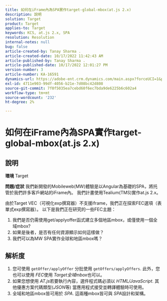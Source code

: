 ```yaml
---
title: 如何在iFrame內為SPA實作target-global-mbox(at.js 2.x)
description: 說明
solution: Target
product: Target
applies-to: Target
keywords: KCS, at.js 2.x, SPA
resolution: Resolution
internal-notes: null
bug: false
article-created-by: Tanay Sharma .
article-created-date: 10/17/2022 11:42:43 AM
article-published-by: Tanay Sharma .
article-published-date: 10/17/2022 12:01:27 PM
version-number: 3
article-number: KA-16591
dynamics-url: https://adobe-ent.crm.dynamics.com/main.aspx?forceUCI=1&pagetype=entityrecord&etn=knowledgearticle&id=83f645c9-104e-ed11-bba2-0022480868ff
exl-id: 4711e903-99df-4056-b21e-7d08bc42d808
source-git-commit: 7f0f5035ea7cebd60f6ec7bda9de6225b6c602a4
workflow-type: tm+mt
source-wordcount: '232'
ht-degree: 2%

---
```


# 如何在iFrame內為SPA實作target-global-mbox(at.js 2.x)

## 說明

<b>環境</b>
Target


<b>問題/症狀</b>
我們新開發的Mobileweb(MW)體驗是以Angular為基礎的SPA，將托管於我們許多客戶網站的iFrame內。 我們計畫使用Tealium(TMS)實作at.js 2.x。

由於Target VEC（可視化exp撰寫器）不支援iframe，我們正在探索FEC選項（表單式exp撰寫器）。 以下是我們正在研究的一些FEC主題：



1. 我們是否仍需使用get/applyoffer函式建立多個地區mbox，或僅使用一個全域mbox?
2. 如果是後者，是否有任何資源顯示如何這樣做？
3. 我們可以為MW SPA實作全球和地區mbox嗎？



## 解析度


1. 您可使用 `getOffer/applyOffer` 分批使用 `getOffers/applyOffers`. 此外，您也可以使用 *FEC*&#x200B;使用 *Target全域mbox*&#x200B;也可以。
2. 如果您想使用 *AT.js*&#x200B;若要執行內容，選件程式碼必須以 *HTML/JavaScript*. 其他優惠方案代碼類型(*JSON*&#x200B;等) 當應用程式接受並轉譯體驗時可使用。
3. 全域和地區mbox皆可用於 *SPA*. 這兩種mbox皆可與 *SPA*&#x200B;設計和架構。
